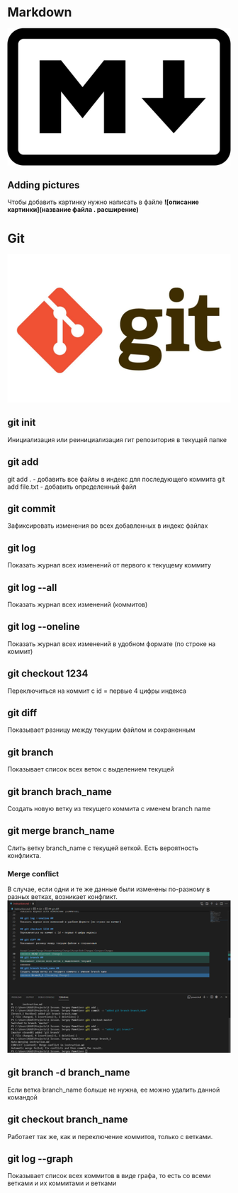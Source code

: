 # Markdown #

![Picture_markdown](markdown.jpg)

## Adding pictures ##
Чтобы добавить картинку нужно написать в файле **![описание картинки](название файла . расширение)**

# Git #

![Picture_git](git.jpg)

## git init ##
Инициализация или реинициализация гит репозитория в текущей папке

## git add ##
git add . - добавить все файлы в индекс для последующего коммита
git add file.txt - добавить определенный файл

## git commit ##
Зафиксировать изменения во всех добавленных в индекс файлах

## git log ##
Показать журнал всех изменений от первого к текущему коммиту

## git log --all ##
Показать журнал всех изменений (коммитов)

## git log --oneline ##
Показать журнал всех изменений в удобном формате (по строке на коммит)

## git checkout 1234 ##
Переключиться на коммит с id = первые 4 цифры индекса

## git diff ##
Показывает разницу между текущим файлом и сохраненным

## git branch ##
Показывает список всех веток с выделением текущей

## git branch brach_name ##
Создать новую ветку из текущего коммита с именем branch name

## git merge branch_name ##
Слить ветку branch_name с текущей веткой. Есть вероятность конфликта.

### Merge conflict ###
В случае, если одни и те же данные были изменены по-разному в разных ветках, возникает конфликт.
![conflict_picture](gitconflict.png)

## git branch -d branch_name ##
Если ветка branch_name больше не нужна, ее можно удалить данной командой

## git checkout branch_name ##
Работает так же, как и переключение коммитов, только с ветками.

## git log --graph ##
Показывает список всех коммитов в виде графа, то есть со всеми ветками и их коммитами и ветками
